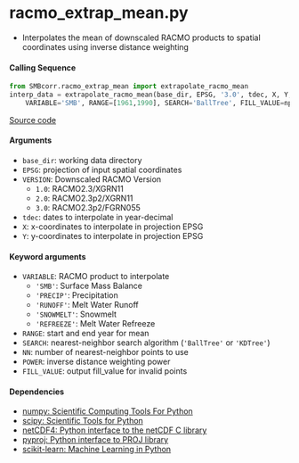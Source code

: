 racmo_extrap_mean.py
====================

- Interpolates the mean of downscaled RACMO products to spatial coordinates using inverse distance weighting

#### Calling Sequence
```python
from SMBcorr.racmo_extrap_mean import extrapolate_racmo_mean
interp_data = extrapolate_racmo_mean(base_dir, EPSG, '3.0', tdec, X, Y,
    VARIABLE='SMB', RANGE=[1961,1990], SEARCH='BallTree', FILL_VALUE=np.nan)
```
[Source code](https://github.com/tsutterley/SMBcorr/blob/master/SMBcorr/racmo_extrap_mean.py)

#### Arguments
- `base_dir`: working data directory
- `EPSG`: projection of input spatial coordinates
- `VERSION`: Downscaled RACMO Version
    * `1.0`: RACMO2.3/XGRN11
    * `2.0`: RACMO2.3p2/XGRN11
    * `3.0`: RACMO2.3p2/FGRN055
- `tdec`: dates to interpolate in year-decimal
- `X`: x-coordinates to interpolate in projection EPSG
- `Y`: y-coordinates to interpolate in projection EPSG

#### Keyword arguments
- `VARIABLE`: RACMO product to interpolate
    * `'SMB'`: Surface Mass Balance
    * `'PRECIP'`: Precipitation
    * `'RUNOFF'`: Melt Water Runoff
    * `'SNOWMELT'`: Snowmelt
    * `'REFREEZE'`: Melt Water Refreeze
- `RANGE`: start and end year for mean
- `SEARCH`: nearest-neighbor search algorithm (`'BallTree'` or `'KDTree'`)
- `NN`: number of nearest-neighbor points to use
- `POWER`: inverse distance weighting power
- `FILL_VALUE`: output fill_value for invalid points

#### Dependencies
- [numpy: Scientific Computing Tools For Python](https://numpy.org)
- [scipy: Scientific Tools for Python](https://docs.scipy.org/doc//)
- [netCDF4: Python interface to the netCDF C library](https://unidata.github.io/netcdf4-python/netCDF4/index.html)
- [pyproj: Python interface to PROJ library](https://pypi.org/project/pyproj/)
- [scikit-learn: Machine Learning in Python](https://scikit-learn.org/stable/index.html)
